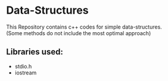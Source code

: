 # Data-Structures
This Repository contains c++ codes for simple data-structures.  
(Some methods do not include the most optimal approach)  

## Libraries used:  
- stdio.h
- iostream
